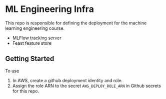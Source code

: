 # ML Engineering Infra

This repo is responsible for defining the deployment for the machine learning engineering course.

* MLFlow tracking server
* Feast feature store

## Getting Started

To use

1. In AWS, create a github deployment identity and role.
2. Assign the role ARN to the secret `AWS_DEPLOY_ROLE_ARN` in Github secrets for this repo.

